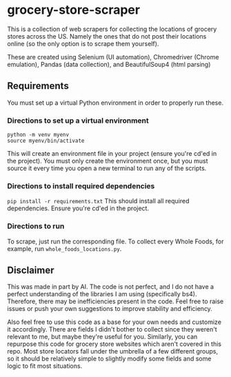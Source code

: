 # grocery-store-scraper
This is a collection of web scrapers for collecting the locations of grocery stores across the US. Namely the ones that do not post their locations online (so the only option is to scrape them yourself). 

These are created using Selenium (UI automation), Chromedriver (Chrome emulation), Pandas (data collection), and BeautifulSoup4 (html parsing)

## Requirements
You must set up a virtual Python environment in order to properly run these. 

### Directions to set up a virtual environment
```
python -m venv myenv
source myenv/bin/activate
```
This will create an environment file in your project (ensure you're cd'ed in the project). You must only create the environment once, but you must source it every time you open a new terminal to run any of the scripts. 

### Directions to install required dependencies
``` pip install -r requirements.txt ```
This should install all required dependencies. Ensure you're cd'ed in the project.


### Directions to run
To scrape, just run the corresponding file. To collect every Whole Foods, for example, run `whole_foods_locations.py`. 


## Disclaimer
This was made in part by AI. The code is not perfect, and I do not have a perfect understanding of the libraries I am using (specifically bs4). Therefore, there may be inefficiencies present in the code. Feel free to raise issues or push your own suggestions to improve stability and efficiency. 

Also feel free to use this code as a base for your own needs and customize it accordingly. There are fields I didn't bother to collect since they weren't relevant to me, but maybe they're useful for you. Similarly, you can repurpose this code for grocery store websites which aren't covered in this repo. Most store locators fall under the umbrella of a few different groups, so it should be relatively simple to slightly modify some fields and some logic to fit most situations. 

